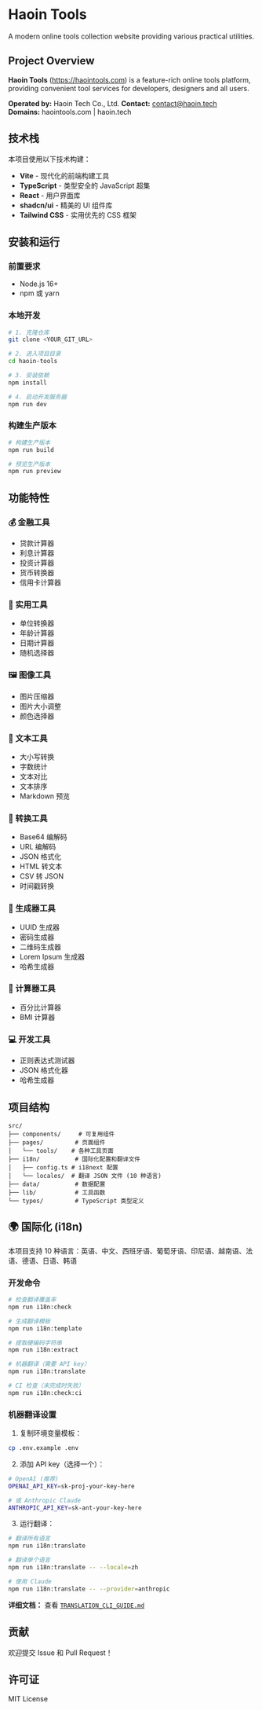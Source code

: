 # Haoin Tools

A modern online tools collection website providing various practical utilities.

## Project Overview

**Haoin Tools** (https://haointools.com) is a feature-rich online tools platform, providing convenient tool services for developers, designers and all users.

**Operated by:** Haoin Tech Co., Ltd.
**Contact:** contact@haoin.tech  
**Domains:** haointools.com | haoin.tech

## 技术栈

本项目使用以下技术构建：

- **Vite** - 现代化的前端构建工具
- **TypeScript** - 类型安全的 JavaScript 超集
- **React** - 用户界面库
- **shadcn/ui** - 精美的 UI 组件库
- **Tailwind CSS** - 实用优先的 CSS 框架

## 安装和运行

### 前置要求

- Node.js 16+
- npm 或 yarn

### 本地开发

```sh
# 1. 克隆仓库
git clone <YOUR_GIT_URL>

# 2. 进入项目目录
cd haoin-tools

# 3. 安装依赖
npm install

# 4. 启动开发服务器
npm run dev
```

### 构建生产版本

```sh
# 构建生产版本
npm run build

# 预览生产版本
npm run preview
```

## 功能特性

### 💰 金融工具

- 贷款计算器
- 利息计算器
- 投资计算器
- 货币转换器
- 信用卡计算器

### 🔧 实用工具

- 单位转换器
- 年龄计算器
- 日期计算器
- 随机选择器

### 🖼️ 图像工具

- 图片压缩器
- 图片大小调整
- 颜色选择器

### 📝 文本工具

- 大小写转换
- 字数统计
- 文本对比
- 文本排序
- Markdown 预览

### 🔄 转换工具

- Base64 编解码
- URL 编解码
- JSON 格式化
- HTML 转文本
- CSV 转 JSON
- 时间戳转换

### 🎲 生成器工具

- UUID 生成器
- 密码生成器
- 二维码生成器
- Lorem Ipsum 生成器
- 哈希生成器

### 🧮 计算器工具

- 百分比计算器
- BMI 计算器

### 💻 开发工具

- 正则表达式测试器
- JSON 格式化器
- 哈希生成器

## 项目结构

```
src/
├── components/     # 可复用组件
├── pages/         # 页面组件
│   └── tools/    # 各种工具页面
├── i18n/          # 国际化配置和翻译文件
│   ├── config.ts # i18next 配置
│   └── locales/  # 翻译 JSON 文件 (10 种语言)
├── data/          # 数据配置
├── lib/           # 工具函数
└── types/         # TypeScript 类型定义
```

## 🌍 国际化 (i18n)

本项目支持 10 种语言：英语、中文、西班牙语、葡萄牙语、印尼语、越南语、法语、德语、日语、韩语

### 开发命令

```bash
# 检查翻译覆盖率
npm run i18n:check

# 生成翻译模板
npm run i18n:template

# 提取硬编码字符串
npm run i18n:extract

# 机器翻译（需要 API key）
npm run i18n:translate

# CI 检查（未完成时失败）
npm run i18n:check:ci
```

### 机器翻译设置

1. 复制环境变量模板：
```bash
cp .env.example .env
```

2. 添加 API key（选择一个）：
```bash
# OpenAI (推荐)
OPENAI_API_KEY=sk-proj-your-key-here

# 或 Anthropic Claude
ANTHROPIC_API_KEY=sk-ant-your-key-here
```

3. 运行翻译：
```bash
# 翻译所有语言
npm run i18n:translate

# 翻译单个语言
npm run i18n:translate -- --locale=zh

# 使用 Claude
npm run i18n:translate -- --provider=anthropic
```

**详细文档：** 查看 [`TRANSLATION_CLI_GUIDE.md`](./TRANSLATION_CLI_GUIDE.md)

## 贡献

欢迎提交 Issue 和 Pull Request！

## 许可证

MIT License
